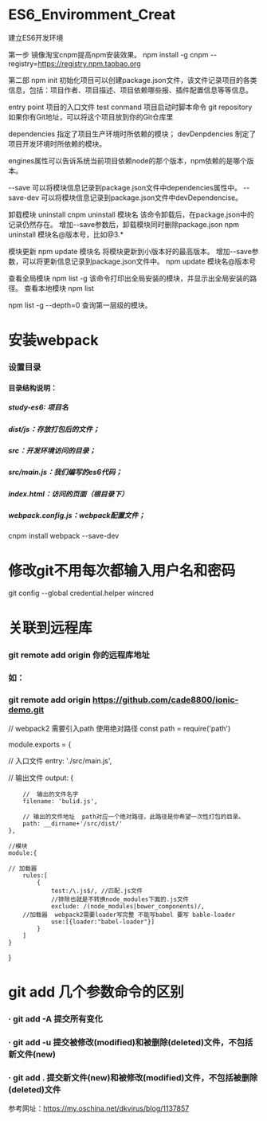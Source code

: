 # ES6_Enviromment_Creat
建立ES6开发环境


第一步 镜像淘宝cnpm提高npm安装效果。
npm install -g cnpm --registry=https://registry.npm.taobao.org

第二部 npm init 初始化项目可以创建package.json文件，该文件记录项目的各类信息，包括：项目作者、项目描述、项目依赖哪些报、插件配置信息等等信息。

entry point 项目的入口文件
test conmand 项目启动时脚本命令
git repository 如果你有Git地址，可以将这个项目放到你的Git仓库里

dependencies 指定了项目生产环境时所依赖的模块；
devDenpdencies 制定了项目开发环境时所依赖的模块。

engines属性可以告诉系统当前项目依赖node的那个版本，npm依赖的是哪个版本。

--save  可以将模块信息记录到package.json文件中dependencies属性中。
--save-dev 可以将模块信息记录到package.json文件中devDependencise。

卸载模块
uninstall
cnpm uninstall  模块名 
该命令卸载后，在package.json中的记录仍然存在。
增加--save参数后，卸载模块同时删除package.json
npm uninstall 模块名@版本号，比如@3.*

模块更新
npm update 模块名
将模块更新到小版本好的最高版本。
增加--save参数，可以将更新信息记录到package.json文件中。
npm update 模块名@版本号

查看全局模块 
npm list -g
该命令打印出全局安装的模块，并显示出全局安装的路径。
查看本地模块
npm list

npm list -g --depth=0
查询第一层级的模块。

# 安装webpack
### 设置目录
#### 目录结构说明： 
##### study-es6: 项目名 
##### dist/js：存放打包后的文件； 
##### src：开发环境访问的目录； 
##### src/main.js：我们编写的es6代码； 
##### index.html：访问的页面（根目录下） 
##### webpack.config.js：webpack配置文件；

cnpm install webpack --save-dev

# 修改git不用每次都输入用户名和密码
git config --global credential.helper wincred

# 关联到远程库

### git remote add origin 你的远程库地址
### 如：
### 
### git remote add origin https://github.com/cade8800/ionic-demo.git

// webpack2 需要引入path 使用绝对路径
const path = require('path')

module.exports = {

//  入口文件 
    entry: './src/main.js',

//  输出文件
    output: {

        //  输出的文件名字
        filename: 'bulid.js',

        // 输出的文件地址  path对应一个绝对路径，此路径是你希望一次性打包的目录。
        path: __dirname+'/src/dist/'
    },

    //模块
    module:{

    // 加载器
        rules:[
            {
                test:/\.js$/, //匹配.js文件
                //排除也就是不转换node_modules下面的.js文件
                exclude: /(node_modules|bower_components)/,
        //加载器  webpack2需要loader写完整 不能写babel 要写 bable-loader
                use:[{loader:"babel-loader"}]
            }
        ]
    }
}


# git add 几个参数命令的区别

### ·  git add -A  提交所有变化
### 
### ·  git add -u  提交被修改(modified)和被删除(deleted)文件，不包括新文件(new)
### 
### ·  git add .  提交新文件(new)和被修改(modified)文件，不包括被删除(deleted)文件

参考网址：https://my.oschina.net/dkvirus/blog/1137857
